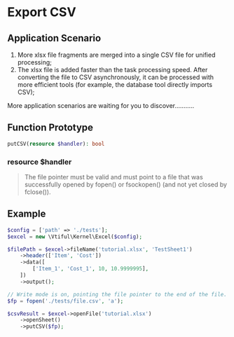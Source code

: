 # Export CSV

## Application Scenario

1. More xlsx file fragments are merged into a single CSV file for unified processing;
2. The xlsx file is added faster than the task processing speed. After converting the file to CSV asynchronously, it can be processed with more efficient tools (for example, the database tool directly imports CSV);

More application scenarios are waiting for you to discover...........

## **Function Prototype**

```php
putCSV(resource $handler): bool
```

### **resource $handler**

> The file pointer must be valid and must point to a file that was successfully opened by fopen() or fsockopen() (and not yet closed by fclose()).

## Example

```php
$config = ['path' => './tests'];
$excel = new \Vtiful\Kernel\Excel($config);

$filePath = $excel->fileName('tutorial.xlsx', 'TestSheet1')
    ->header(['Item', 'Cost'])
    ->data([
        ['Item_1', 'Cost_1', 10, 10.9999995],
    ])
    ->output();

// Write mode is on, pointing the file pointer to the end of the file.
$fp = fopen('./tests/file.csv', 'a');

$csvResult = $excel->openFile('tutorial.xlsx')
    ->openSheet()
    ->putCSV($fp);
```